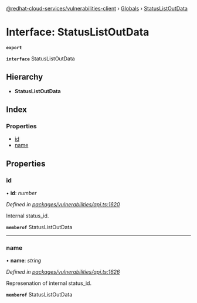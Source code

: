 [@redhat-cloud-services/vulnerabilities-client](../README.md) › [Globals](../globals.md) › [StatusListOutData](statuslistoutdata.md)

# Interface: StatusListOutData

**`export`** 

**`interface`** StatusListOutData

## Hierarchy

* **StatusListOutData**

## Index

### Properties

* [id](statuslistoutdata.md#id)
* [name](statuslistoutdata.md#name)

## Properties

###  id

• **id**: *number*

*Defined in [packages/vulnerabilities/api.ts:1620](https://github.com/RedHatInsights/javascript-clients/blob/master/packages/vulnerabilities/api.ts#L1620)*

Internal status_id.

**`memberof`** StatusListOutData

___

###  name

• **name**: *string*

*Defined in [packages/vulnerabilities/api.ts:1626](https://github.com/RedHatInsights/javascript-clients/blob/master/packages/vulnerabilities/api.ts#L1626)*

Represenation of internal status_id.

**`memberof`** StatusListOutData
